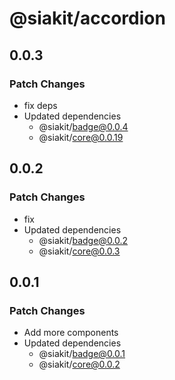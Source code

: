 # @siakit/accordion

## 0.0.3

### Patch Changes

- fix deps
- Updated dependencies
  - @siakit/badge@0.0.4
  - @siakit/core@0.0.19

## 0.0.2

### Patch Changes

- fix
- Updated dependencies
  - @siakit/badge@0.0.2
  - @siakit/core@0.0.3

## 0.0.1

### Patch Changes

- Add more components
- Updated dependencies
  - @siakit/badge@0.0.1
  - @siakit/core@0.0.2
